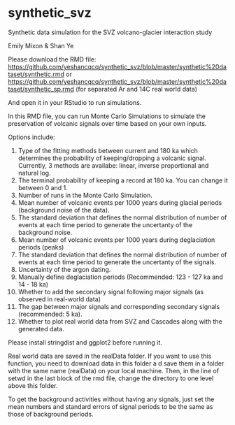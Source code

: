 # synthetic_svz
Synthetic data simulation for the SVZ volcano-glacier interaction study

Emily Mixon & Shan Ye

Please download the RMD file:
https://github.com/yeshancqcq/synthetic_svz/blob/master/synthetic%20dataset/synthetic.rmd 
or
https://github.com/yeshancqcq/synthetic_svz/blob/master/synthetic%20dataset/synthetic_sp.rmd (for separated Ar and 14C real world data)

And open it in your RStudio to run simulations.

In this RMD file, you can run Monte Carlo Simulations to simulate the preservation of volcanic signals over time based on your own inputs.

Options include:
1. Type of the fitting methods between current and 180 ka which determines the probability of keeping/dropping a volcanic signal. Currently, 3 methods are availabe: linear, inverse proportional and natural log.
2. The terminal probability of keeping a record at 180 ka. You can change it between 0 and 1.
3. Number of runs in the Monte Carlo Simulation.
4. Mean number of volcanic events per 1000 years during glacial periods (background noise of the data).
5. The standard deviation that defines the normal distribution of number of events at each time period to generate the uncertanty of the background noise.
6. Mean number of volcanic events per 1000 years during deglaciation periods (peaks)
7. The standard deviation that defines the normal distribution of number of events at each time period to generate the uncertanty of the signals.
8. Uncertainty of the argon dating.
9. Manually define deglaciation periods (Recommended: 123 - 127 ka and 14 - 18 ka)
10. Whether to add the secondary signal following major signals (as observed in real-world data)
11. The gap between major signals and corresponding secondary signals (recommended: 5 ka).
12. Whether to plot real world data from SVZ and Cascades along with the generated data.

Please install stringdist and ggplot2 before running it.

Real world data are saved in the realData folder. If you want to use this function, you need to download data in this folder a d save them in a folder with the same name (realData) on your local machine. Then, in the line of setwd in the last block of the rmd file, change the directory to one level above this folder. 

To get the background activities without having any signals, just set the mean numbers and standard errors of signal periods to be the same as those of background periods.

